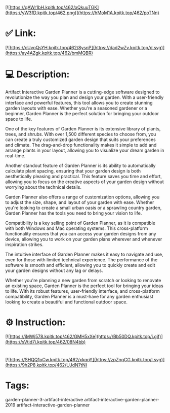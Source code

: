 [![https://qAWr1bH.kpitk.top/462/xQkuuTGK](https://yW3fD.kpitk.top/462.png)](https://hMoM1A.kpitk.top/462/poTNn)
# ✅ Link:
[![https://cUvqQsYH.kpitk.top/462/8ysnP](https://dad2wZv.kpitk.top/d.svg)](https://ay4AZgk.kpitk.top/462/bmMQBR)
# 💻 Description:
Artifact Interactive Garden Planner is a cutting-edge software designed to revolutionize the way you plan and design your garden. With a user-friendly interface and powerful features, this tool allows you to create stunning garden layouts with ease. Whether you're a seasoned gardener or a beginner, Garden Planner is the perfect solution for bringing your outdoor space to life.

One of the key features of Garden Planner is its extensive library of plants, trees, and shrubs. With over 1,500 different species to choose from, you can create a truly customized garden design that suits your preferences and climate. The drag-and-drop functionality makes it simple to add and arrange plants in your layout, allowing you to visualize your dream garden in real-time.

Another standout feature of Garden Planner is its ability to automatically calculate plant spacing, ensuring that your garden design is both aesthetically pleasing and practical. This feature saves you time and effort, allowing you to focus on the creative aspects of your garden design without worrying about the technical details.

Garden Planner also offers a range of customization options, allowing you to adjust the size, shape, and layout of your garden with ease. Whether you're looking to create a small urban oasis or a sprawling country garden, Garden Planner has the tools you need to bring your vision to life.

Compatibility is a key selling point of Garden Planner, as it is compatible with both Windows and Mac operating systems. This cross-platform functionality ensures that you can access your garden designs from any device, allowing you to work on your garden plans wherever and whenever inspiration strikes.

The intuitive interface of Garden Planner makes it easy to navigate and use, even for those with limited technical experience. The performance of the software is smooth and efficient, allowing you to quickly create and edit your garden designs without any lag or delays.

Whether you're planning a new garden from scratch or looking to renovate an existing space, Garden Planner is the perfect tool for bringing your ideas to life. With its robust features, user-friendly interface, and cross-platform compatibility, Garden Planner is a must-have for any garden enthusiast looking to create a beautiful and functional outdoor space.

# ⚙️ Instruction:
[![https://jMWj578.kpitk.top/462/GMH5xXe](https://Bb50DQ.kpitk.top/i.gif)](https://sVtid7i.kpitk.top/462/08N4bb)
#
[![https://SHQQ1oCw.kpitk.top/462/xkqpY](https://zpZnqCG.kpitk.top/l.svg)](https://9h2P8.kpitk.top/462/UJdN7tN)
# Tags:
garden-planner-3-artifact-interactive artifact-interactive-garden-planner-2019 artifact-interactive-garden-planner





